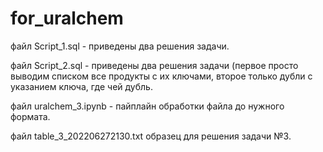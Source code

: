 # for_uralchem

файл Script_1.sql - приведены два решения задачи.

файл Script_2.sql - приведены два решения задачи (первое просто выводим списком все продукты с их ключами, второе только дубли с указанием ключа, где чей дубль. 

файл uralchem_3.ipynb - пайплайн обработки файла до нужного формата. 

файл table_3_202206272130.txt образец для решения задачи №3. 

